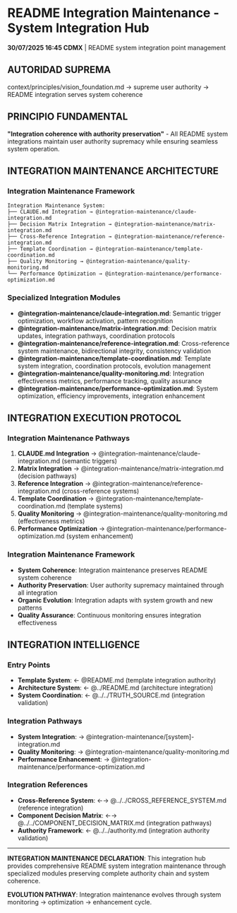 # README Integration Maintenance - System Integration Hub

**30/07/2025 16:45 CDMX** | README system integration point management

## AUTORIDAD SUPREMA
context/principles/vision_foundation.md → supreme user authority → README integration serves system coherence

## PRINCIPIO FUNDAMENTAL
**"Integration coherence with authority preservation"** - All README system integrations maintain user authority supremacy while ensuring seamless system operation.

## INTEGRATION MAINTENANCE ARCHITECTURE

### **Integration Maintenance Framework**
```
Integration Maintenance System:
├── CLAUDE.md Integration → @integration-maintenance/claude-integration.md
├── Decision Matrix Integration → @integration-maintenance/matrix-integration.md
├── Cross-Reference Integration → @integration-maintenance/reference-integration.md
├── Template Coordination → @integration-maintenance/template-coordination.md
├── Quality Monitoring → @integration-maintenance/quality-monitoring.md
└── Performance Optimization → @integration-maintenance/performance-optimization.md
```

### **Specialized Integration Modules**
- **@integration-maintenance/claude-integration.md**: Semantic trigger optimization, workflow activation, pattern recognition
- **@integration-maintenance/matrix-integration.md**: Decision matrix updates, integration pathways, coordination protocols
- **@integration-maintenance/reference-integration.md**: Cross-reference system maintenance, bidirectional integrity, consistency validation
- **@integration-maintenance/template-coordination.md**: Template system integration, coordination protocols, evolution management
- **@integration-maintenance/quality-monitoring.md**: Integration effectiveness metrics, performance tracking, quality assurance
- **@integration-maintenance/performance-optimization.md**: System optimization, efficiency improvements, integration enhancement

## INTEGRATION EXECUTION PROTOCOL

### **Integration Maintenance Pathways**
1. **CLAUDE.md Integration** → @integration-maintenance/claude-integration.md (semantic triggers)
2. **Matrix Integration** → @integration-maintenance/matrix-integration.md (decision pathways)
3. **Reference Integration** → @integration-maintenance/reference-integration.md (cross-reference systems)
4. **Template Coordination** → @integration-maintenance/template-coordination.md (template systems)
5. **Quality Monitoring** → @integration-maintenance/quality-monitoring.md (effectiveness metrics)
6. **Performance Optimization** → @integration-maintenance/performance-optimization.md (system enhancement)

### **Integration Maintenance Framework**
- **System Coherence**: Integration maintenance preserves README system coherence
- **Authority Preservation**: User authority supremacy maintained through all integration
- **Organic Evolution**: Integration adapts with system growth and new patterns
- **Quality Assurance**: Continuous monitoring ensures integration effectiveness

## INTEGRATION INTELLIGENCE

### **Entry Points**
- **Template System**: ← @README.md (template integration authority)
- **Architecture System**: ← @../README.md (architecture integration)
- **System Coordination**: ← @../../TRUTH_SOURCE.md (integration validation)

### **Integration Pathways**
- **System Integration**: → @integration-maintenance/[system]-integration.md
- **Quality Monitoring**: → @integration-maintenance/quality-monitoring.md
- **Performance Enhancement**: → @integration-maintenance/performance-optimization.md

### **Integration References**
- **Cross-Reference System**: ←→ @../../CROSS_REFERENCE_SYSTEM.md (reference integration)
- **Component Decision Matrix**: ←→ @../../COMPONENT_DECISION_MATRIX.md (integration pathways)
- **Authority Framework**: ← @../../authority.md (integration authority validation)

---

**INTEGRATION MAINTENANCE DECLARATION**: This integration hub provides comprehensive README system integration maintenance through specialized modules preserving complete authority chain and system coherence.

**EVOLUTION PATHWAY**: Integration maintenance evolves through system monitoring → optimization → enhancement cycle.
